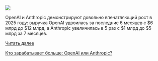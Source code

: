 <!--2025-08-06 14:23:00-->
<div class="yb">
  <div class="rss habr"><img src="https://habrastorage.org/getpro/habr/upload_files/eb3/6dd/b16/eb36ddb160c382c94ae986dd3afd217d.webp" /><p>OpenAI и Anthropic демонстрируют довольно впечатляющий рост в 2025 году: выручка OpenAI удвоилась за последние 6 месяцев с $6 млрд до $12 млрд, а Anthropic увеличилась в 5 раз с $1 млрд до $5 млрд за 7 месяцев.  </p> <a href="https://habr.com/ru/articles/934544/#habracut">Читать далее</a> <p class="titl"><a href="https://habr.com/ru/companies/bothub/news/934544/?utm_source=habrahabr&utm_medium=rss&utm_campaign=934544">Кто зарабатывает больше: OpenAI или Anthropic?</a></p></div>
</div>
